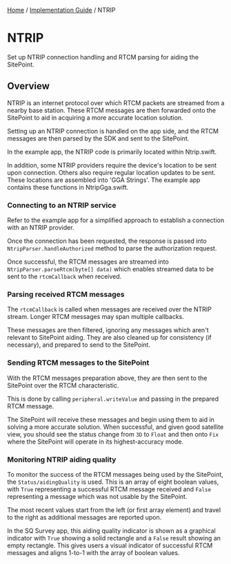 [Home](../index.md) / [Implementation Guide](B1_Implementation_Guide.md) / NTRIP

# NTRIP

Set up NTRIP connection handling and RTCM parsing for aiding the SitePoint.

## Overview

NTRIP is an internet protocol over which RTCM packets are streamed from a nearby base station. These RTCM messages are then forwarded onto the SitePoint to aid in acquiring a more accurate location solution.

Setting up an NTRIP connection is handled on the app side, and the RTCM messages are then parsed by the SDK and sent to the SitePoint.

In the example app, the NTRIP code is primarily located within Ntrip.swift.

In addition, some NTRIP providers require the device's location to be sent upon connection. Others also require regular location updates to be sent. These locations are assembled into 'GGA Strings'. The example app contains these functions in NtripGga.swift.

### Connecting to an NTRIP service

Refer to the example app for a simplified approach to establish a connection with an NTRIP provider.

Once the connection has been requested, the response is passed into `NtripParser.handleAuthorized` method to parse the authorization request.

Once successful, the RTCM messages are streamed into ``NtripParser.parseRtcm(byte[] data)`` which enables streamed data to be sent to the `rtcmCallback` when received.

### Parsing received RTCM messages

The `rtcmCallback` is called when messages are received over the NTRIP stream. Longer RTCM messages may span multiple callbacks.

These messages are then filtered, ignoring any messages which aren't relevant to SitePoint aiding. They are also cleaned up for consistency (if necessary), and prepared to send to the SitePoint. 

### Sending RTCM messages to the SitePoint

With the RTCM messages preparation above, they are then sent to the SitePoint over the RTCM characteristic.

This is done by calling `peripheral.writeValue` and passing in the prepared RTCM message.

The SitePoint will receive these messages and begin using them to aid in solving a more accurate solution. When successful, and given good satellite view, you should see the status change from `3D` to `Float` and then onto `Fix` where the SitePoint will operate in its highest-accuracy mode.

### Monitoring NTRIP aiding quality

To monitor the success of the RTCM messages being used by the SitePoint, the ``Status/aidingQuality`` is used. This is an array of eight boolean values, with `True` representing a successful RTCM message received and `False` representing a message which was not usable by the SitePoint.

The most recent values start from the left (or first array element) and travel to the right as additional messages are reported upon. 

In the SQ Survey app, this aiding quality indicator is shown as a graphical indicator with `True` showing a solid rectangle and a `False` result showing an empty rectangle. This gives users a visual indicator of successful RTCM messages and aligns 1-to-1 with the array of boolean values.
